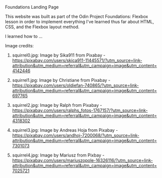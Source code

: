 Foundations Landing Page

This website was built as part of the Odin Project Foundations: Flexbox lesson in order to implement everything I've learned thus far about HTML, CSS, and the Flexbox layout method.

I learned how to ...

Image credits:
1. squirrel0.jpg: Image by Sika911 from Pixabay - https://pixabay.com/users/skica911-11445571/?utm_source=link-attribution&utm_medium=referral&utm_campaign=image&utm_content=4142446

2. squirrel1.jpg: Image by Christiane from Pixabay - https://pixabay.com/users/oldiefan-740865/?utm_source=link-attribution&utm_medium=referral&utm_campaign=image&utm_content=697765

3. squirrel2.jpg: Image by Ralph from Pixabay - https://pixabay.com/users/ralphs_fotos-1767157/?utm_source=link-attribution&utm_medium=referral&utm_campaign=image&utm_content=4318302

4. squirrel3.jpg: Image by Andreas Hoja from Pixabay - https://pixabay.com/users/andhoj-7200068/?utm_source=link-attribution&utm_medium=referral&utm_campaign=image&utm_content=7301073

5. squirrel4.jpg: Image by Mariusz from Pixbay - https://pixabay.com/users/mariuszopole-16326116/?utm_source=link-attribution&utm_medium=referral&utm_campaign=image&utm_content=7025721